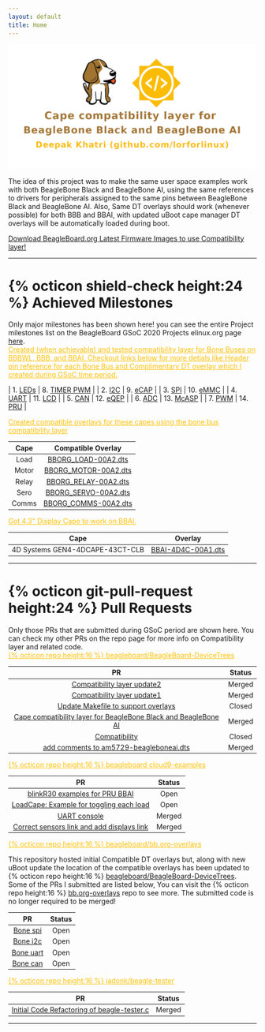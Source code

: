 ```yaml
---
layout: default
title: Home
---
```


<div class="text-center">
    <a href="https://elinux.org/BeagleBoard/GSoC/2020_Projects/Cape_Compatibility" target="_blank">
        <img src="public/projectBanner.png" class="border border-danger rounded img-fluid" alt="banner">
    </a>
</div>

<p class="text-center message border border-warning bg-dark text-warning">
    The idea of this project was to make the same user space examples work with both 
    BeagleBone Black and BeagleBone AI, using the same references to drivers for 
    peripherals assigned to the same pins between BeagleBone Black and BeagleBone AI.
    Also, Same DT overlays should work (whenever possible) for both BBB and BBAI, with 
    updated uBoot cape manager DT overlays will be automatically loaded during boot.
</p>

<a href="https://beagleboard.org/latest-images" 
    class="btn btn-warning btn-block text-dark" 
    role="button" aria-pressed="true" target="_blank">
    Download BeagleBoard.org Latest Firmware Images to use Compatibility layer! 
</a>
 
---

# {% octicon shield-check height:24 %} Achieved Milestones

<div class="message">
    Only major milestones has been shown here! you can see the entire Project milestones list 
    on the BeagleBoard GSoC 2020 Projects elinux.org page <a href="https://elinux.org/BeagleBoard/GSoC/2020_Projects#Milestones">here</a>.
</div>

<div class="text-center text-dark border border-warning bg-dark">
    <a href="https://elinux.org/Beagleboard:BeagleBone_cape_interface_spec" style="color:#ffc107; fill:#ffc107">
        Created (when achievable) and tested compatibility layer for Bone Buses on BBBWL, BBB, and BBAI. Checkout links below for more detials like Header pin reference for each Bone Bus and Complimentary DT overlay which I created during GSoC time period.
    </a>
</div>

| 1. [LEDs](https://elinux.org/Beagleboard:BeagleBone_cape_interface_spec#LEDs) | 8. [TIMER PWM](https://elinux.org/Beagleboard:BeagleBone_cape_interface_spec#TIMER_PWM) |
| 2. [I2C](https://elinux.org/Beagleboard:BeagleBone_cape_interface_spec#I2C) | 9. [eCAP](https://elinux.org/Beagleboard:BeagleBone_cape_interface_spec#eCAP) |
| 3. [SPI](https://elinux.org/Beagleboard:BeagleBone_cape_interface_spec#SPI) | 10. [eMMC](https://elinux.org/Beagleboard:BeagleBone_cape_interface_spec#eMMC) |
| 4. [UART](https://elinux.org/Beagleboard:BeagleBone_cape_interface_spec#UART) | 11. [LCD](https://elinux.org/Beagleboard:BeagleBone_cape_interface_spec#LCD) |
| 5. [CAN](https://elinux.org/Beagleboard:BeagleBone_cape_interface_spec#CAN) | 12. [eQEP](https://elinux.org/Beagleboard:BeagleBone_cape_interface_spec#eQEP) |
| 6. [ADC](https://elinux.org/Beagleboard:BeagleBone_cape_interface_spec#ADC) | 13. [McASP](https://elinux.org/Beagleboard:BeagleBone_cape_interface_spec#McASP) |
| 7. [PWM](https://elinux.org/Beagleboard:BeagleBone_cape_interface_spec#PWM) | 14. [PRU](https://elinux.org/Beagleboard:BeagleBone_cape_interface_spec#PRU) |

<div class="text-center text-dark border border-warning bg-dark">
    <a href="https://github.com/lorforlinux/BeagleBoard-DeviceTrees/blob/compatibility_Update3/src/arm/overlays/" style="color:#ffc107; fill:#ffc107">
        Created compatible overlays for these capes using the bone bus compatibility layer
    </a>
</div>

| Cape | Compatible Overlay |
| :-----: | :-----: |
| Load | [BBORG_LOAD-00A2.dts](https://github.com/beagleboard/BeagleBoard-DeviceTrees/blob/v4.19.x-ti-overlays/src/arm/overlays/BBORG_LOAD-00A2.dts) |
| Motor | [BBORG_MOTOR-00A2.dts](https://github.com/beagleboard/BeagleBoard-DeviceTrees/blob/v4.19.x-ti-overlays/src/arm/overlays/BBORG_MOTOR-00A2.dts) |
| Relay | [BBORG_RELAY-00A2.dts](https://github.com/beagleboard/BeagleBoard-DeviceTrees/blob/v4.19.x-ti-overlays/src/arm/overlays/BBORG_RELAY-00A2.dts) |
| Sero | [BBORG_SERVO-00A2.dts](https://github.com/beagleboard/BeagleBoard-DeviceTrees/blob/v4.19.x-ti-overlays/src/arm/overlays/BBORG_SERVO-00A2.dts) |
| Comms | [BBORG_COMMS-00A2.dts](https://github.com/beagleboard/BeagleBoard-DeviceTrees/blob/v4.19.x-ti-overlays/src/arm/overlays/BBORG_COMMS-00A2.dts) |

<div class="text-center text-dark border border-warning bg-dark">
    <a href="https://github.com/lorforlinux/BeagleBoard-DeviceTrees/blob/compatibility_Update3/src/arm/overlays/" style="color:#ffc107; fill:#ffc107">
        Got 4.3" Display Cape to work on BBAI.
    </a>
</div>

| Cape | Overlay |
| :-----: | :-----: |
| 4D Systems GEN4-4DCAPE-43CT-CLB | [BBAI-4D4C-00A1.dts](https://github.com/lorforlinux/BeagleBoard-DeviceTrees/blob/compatibility_Update3/src/arm/overlays/BBAI-4D4C-00A1.dts) |

<!-- - Refactored code in [Beagle Tester](https://github.com/jadonk/beagle-tester) repository.
- Created new userspace examples in [cloud9-examples](https://github.com/beagleboard/cloud9-examples) repo.
- Finalized [cape interface spec](https://elinux.org/Beagleboard:BeagleBone_cape_interface_spec) page. -->

---

# {% octicon git-pull-request height:24 %} Pull Requests

<div class="message">
Only those PRs that are submitted during GSoC period are shown here. You can check my other PRs on the repo page for more info on Compatibility layer and related code.
</div>

<!-- BeagleBoard-DeviceTrees -->
<div class="text-center text-dark border border-warning bg-dark">
    <a href="https://github.com/beagleboard/BeagleBoard-DeviceTrees" style="color:#ffc107; fill:#ffc107">
        {% octicon repo height:16 %} beagleboard/BeagleBoard-DeviceTrees
    </a>
</div>

| PR     | Status |
| :---------: | :--: |
|[Compatibility layer update2](https://github.com/beagleboard/BeagleBoard-DeviceTrees/pull/21)| Merged |
|[Compatibility layer update1](https://github.com/beagleboard/BeagleBoard-DeviceTrees/pull/20)| Merged |
|[Update Makefile to support overlays](https://github.com/beagleboard/BeagleBoard-DeviceTrees/pull/19)| Closed |
|[Cape compatibility layer for BeagleBone Black and BeagleBone AI](https://github.com/beagleboard/BeagleBoard-DeviceTrees/pull/18)| Merged |
|[Compatibility](https://github.com/beagleboard/BeagleBoard-DeviceTrees/pull/17)| Closed|
|[add comments to am5729-beagleboneai.dts](https://github.com/beagleboard/BeagleBoard-DeviceTrees/pull/15)| Merged |

<!-- cloud9-examples -->
<div class="text-center text-dark border bg-dark">
    <a href="https://github.com/beagleboard/cloud9-examples" style="color:#ffc107; fill:#ffc107">
        {% octicon repo height:16 %}  beagleboard cloud9-examples
    </a>
</div>

| PR     | Status |
| :---------: | :--: |
|[blinkR30 examples for PRU BBAI](https://github.com/beagleboard/cloud9-examples/pull/45)| Open |
|[LoadCape: Example for toggling each load](https://github.com/beagleboard/cloud9-examples/pull/43)| Open |
|[UART console](https://github.com/beagleboard/cloud9-examples/pull/46)| Merged |
|[Correct sensors link and add displays link](https://github.com/beagleboard/cloud9-examples/pull/37)| Merged |

<!-- bb.org-overlays -->
<div class="text-center text-dark border border-warning bg-dark">
    <a href="https://github.com/beagleboard/bb.org-overlays" style="color:#ffc107; fill:#ffc107">
        {% octicon repo height:16 %} beagleboard/bb.org-overlays
    </a>
</div>


This repository hosted initial Compatible DT overlays but, along with new uBoot update the location of the compatible overlays has been updated to {% octicon repo height:16 %} [beagleboard/BeagleBoard-DeviceTrees](https://github.com/beagleboard/BeagleBoard-DeviceTrees). Some of the PRs I submitted are listed below, You can visit the {% octicon repo height:16 %} [bb.org-overlays](https://github.com/beagleboard/bb.org-overlays) repo to see more. The submitted code is no longer required to be merged!


| PR     | Status |
| :---------: | :--: |
|[Bone spi](https://github.com/beagleboard/bb.org-overlays/pull/183)| Open |
|[Bone i2c](https://github.com/beagleboard/bb.org-overlays/pull/182)| Open |
|[Bone uart](https://github.com/beagleboard/bb.org-overlays/pull/180)| Open |
|[Bone can](https://github.com/beagleboard/bb.org-overlays/pull/189)| Open |

<!-- BeagleBoard-DeviceTrees -->
<div class="text-center text-dark border border-warning bg-dark">
    <a href="https://github.com/jadonk/beagle-tester" style="color:#ffc107; fill:#ffc107">
        {% octicon repo height:16 %}  jadonk/beagle-tester 
    </a>
</div>

| PR     | Status |
| :---------: | :--: |
|[Initial Code Refactoring of beagle-tester.c](https://github.com/jadonk/beagle-tester/pull/23)| Merged |

<!-- {% octicon issue-closed height:24 %}
{% octicon issue-opened height:24 %}
{% octicon git-merge height:24 %} -->

---





